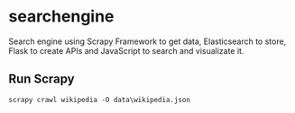 # searchengine
Search engine using Scrapy Framework to get data, Elasticsearch to store, Flask to create APIs and JavaScript to search and visualizate it.

## Run Scrapy
```
scrapy crawl wikipedia -O data\wikipedia.json
```
